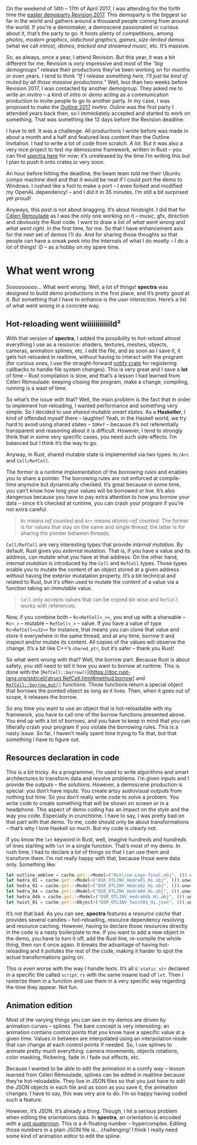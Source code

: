 On the weekend of 14th – 17th of April 2017, I was attending for the forth time the
[easter demoparty Revision 2017](https://2017.revision-party.net). This demoparty is the biggest so
far in the world and gathers around a thousand people coming from around the world. If you’re a
demomaker, a demoscene passionated or curious about it, that’s the party to go. It hosts plenty of
competitions, among *photos*, *modern graphics*, *oldschool graphics*, *games*, *size-limited demos*
(what we call *intros*), *demos*, *tracked and streamed music*, etc. It’s massive.

So, as always, once a year, I attend Revision. But this year, it was a bit different for me. Revision
is *very* impressive and most of the *“big demogroups”* release their productions they’ve been
working on for months or even years. I tend to think *“If I release something here, I’ll just be
kind of muted by all those massive productions.”* Well, less than two weeks before Revision 2017, I
was contacted by another demogroup. They asked me to write an *invitro* – a kind of *intro* or
*demo* acting as a communication production to invite people to go to another party. In my case, I
was proposed to make the [Outline 2017](http://outlinedemoparty.nl) invitro. Ouline was the first
party I attended years back then, so I immediately accepted and started to work on something. That
was something like 12 days before the Revision deadline.

I have to tell. It was a challenge. All productions I wrote before was made in about a month and a
half and featured less content than the Outline Invitation. I had to write a lot of code from
scratch. *A lot*. But it was also a very nice project to test my demoscene framework, written in
Rust – you can find [spectra here](https://github.com/phaazon/spectra) for now; it’s unreleased by
the time I’m writing this but I plan to push it onto crates.io very soon.

An hour before hitting the deadline, the beam team told me their Ubuntu compo machine died and that
it would be neat if I could port the demo to Windows. I rushed like a fool to make a port – I even
forked and modified my OpenAL dependency! – and I did it in 35 minutes. I’m still a bit surprised
yet proud!

Anyways, this post is not about bragging. It’s about hindsight. I did that for
[Céleri Rémoulade](http://www.pouet.net/prod.php?which=67966) as I was the only one working on it –
music, gfx, direction and obviously the Rust code. I want to draw a list of *what went wrong* and
*what went right*. In the first time, for me. So that I have enhancement axis for the next set of
demos I’ll do. And for sharing those thoughts so that people can have a sneak peek into the
internals of what I do mostly – I do a lot of things! :D – as a hobby on my spare time.

# What went wrong

Sooooooooo… What went wrong. Well, a lot of things! **spectra** was designed to build demo
productions in the first place, and it’s pretty good at it. But something that I have to enhance is
the *user interaction*. Here’s a list of what went wrong in a concrete way.

## Hot-reloading went wiiiiiiiiiiild²

With that version of **spectra**, I added the possibility to *hot-reload* almost everything I use as
a resource: shaders, textures, meshes, objects, cameras, animation splines, etc. I edit the file,
and as soon as I save it, it gets hot-reloaded in realtime, without having to interact with the
program (for curious ones, I use the straight-forward [notify crate](https://crates.io/crates/notify)
for registering callbacks to handle file system changes). This is very great and I save a **lot** of
time – Rust compilation is slow, and that’s a lesson I had learned from Céleri Rémoulade: keeping
closing the program, make a change, compiling, running is a wast of time.

So what’s the issue with that? Well, the main problem is the fact that in order to implement
hot-reloading, I wanted performance and something very simple. So I decided to use *shared mutable
smart states*. As a **Haskeller**, I kind of offended myself there – laughter! Yeah, in the
Haskell world, we try hard to avoid using shared states – `IORef` – because it’s not referentially
transparent and reasoning about it is difficult. However, I tend to strongly think that in some very
specific cases, you need such side-effects. I’m balanced but I think it’s the way to go.

Anyway, in Rust, shared mutable state is implemented via two types: `Rc/Arc` and `Cell/RefCell`.

The former is a runtime implementation of the *borrowing rules* and enables you to share a pointer.
The borrowing rules are not enforced at compile-time anymore but dynamically checked. It’s great
because in some time, you can’t know how long your values will be borrowed or live. It’s also
dangerous because you have to pay extra attention to how you borrow your data – since it’s checked
at runtime, you can crash your program if you’re not extra careful.

> `Rc` means *ref counted* and `Arc` means *atomic-ref counted*. The former is for values that stay
> on the same and single thread; the latter is for sharing the pointer between threads.

`Cell/RefCell` are very interesting types that provide *internal mutation*. By default, Rust gives
you *external mutation*. That is, if you have a value and its address, can mutate what you have at
that address. On the other hand, *internal mutation* is introduced by the `Cell` and `RefCell`
types. Those types enable you to mutate the content of an object stored at a given address without
having the exterior mutatation property. It’s a bit technical and related to Rust, but it’s often
used to mutate the content of a value via a function taking an immutable value.

> `Cell` only accepts values that can be copied bit-wise and `RefCell` works with references.

Now, if you combine both – `Rc<RefCell<_>>`, you end up with a shareable – `Rc<_>` – mutable –
`RefCell<_>` – value. If you have a value of type `Rc<RefCell<u32>>` for instance, that means you
can clone that value and store it everywhere in the same thread, and at any time, borrow it and 
inspect and/or mutate its content. All copies of the values will observe the change. It’s a bit like
C++’s `shared_ptr`, but it’s safer – thank you Rust!

So what went wrong with that? Well, the borrow part. Because Rust is about safety, you still need to
tell it how you want to borrow at runtime. This is done with the [`RefCell::borrow()`](https://doc.rust-lang.org/std/cell/struct.RefCell.html#method.borrow]
and [`RefCell::borrow_mut()`](https://doc.rust-lang.org/std/cell/struct.RefCell.html#method.borrow_mut)
functions. Those functions return a special object that borrows the pointed object as long as it
lives. Then, when it goes out of scope, it releases the borrow.

So any time you want to use an object that is hot-reloadable with my framework, you have to call
one of the borrow functions presented above. You end up with a lot of borrows, and you have to keep
in mind that you can litterally crash your program if you violate the borrowing rules. This is a
nasty issue. So far, I haven’t really spent time trying to fix that, but that something I have to
figure out.

## Resources declaration in code

This is a bit tricky. As a programmer, I’m used to write algorithms and smart architectures to
transform data and resolve problems. I’m given inputs and I provide the outputs – the solutions.
However, a demoscene production is special: you don’t have inputs. You create artsy audiovisual
outputs from nothing but time. So you don’t really write code to solve a problem. You write code
to create something that will be shown on screen or in a headphone. This aspect of demo coding has
an impact on the style and the way you code. Especially in crunchtime. I have to say, I was pretty
bad on that part with that demo. To me, code should only be about transformations – that’s why I
love Haskell so much. But my code is clearly not.

If you know the `let` keyword in Rust, well, imagine hundreds and hundreds of lines starting with
`let` in a single function. That’s most of my demo. In rush time, I had to declare a *lot* of things
so that I can use them and transform them. I’m not really happy with that, because those were data
only. Something like:

```rust
let outline_emblem = cache.get::<Model>("Outline-Logo-final.obj", ()).unwrap();
let hedra_01 = cache.get::<Model>("DSR_OTLINV_Hedra01_Hi.obj", ()).unwrap();
let hedra_02 = cache.get::<Model>("DSR_OTLINV_Hedra02_Hi.obj", ()).unwrap();
let hedra_04 = cache.get::<Model>("DSR_OTLINV_Hedra04_Hi.obj", ()).unwrap();
let hedra_04b = cache.get::<Model>("DSR_OTLINV_Hedra04b_Hi.obj", ()).unwrap();
let twist_01 = cache.get::<Object>("DSR_OTLINV_Twist01_Hi.json", ()).unwrap();
```

It’s not that bad. As you can see, **spectra** features a *resource cache* that provides several
candies – hot-reloading, resource dependency resolving and resource caching. However, having to
declare those resources directly in the code is a nasty boilerplate to me. If you want to add a new
object in the demo, you have to turn it off, add the Rust line, re-compile the whole thing, then run
it once again. It breaks the advantage of having hot-reloading and it pollutes the rest of the code,
making it harder to spot the actual transformations going on.

This is even worse with the way I handle texts. It’s all `&'static str` declared in a specific file
called `script.rs` with the same insane load of `let`. Then I rasterize them in a function and use
them in a very specific way regarding the time they appear. Not fun.

## Animation edition

Most of the varying things you can see in my demos are driven by animation curves – splines. The
bare concept is very interesting: an animation contains control points that you know have a specific
value at a given time. Values in between are interpolated using an interpolation mode that can
change at each control points if needed. So, I use splines to animate pretty much everything: camera
movements, objects rotations, color masking, flickering, fade in / fade out effects, etc.

Because I wanted to be able to edit the animation in a comfy way – lesson learned from Céleri
Rémoulade, splines can be edited in realtime because they’re hot-reloadable. They live in JSON files
so that you just have to edit the JSON objects in each file and as soon as you save it, the
animation changes. I have to say, this was very ace to do. I’m so happy having coded such a feature.

However, it’s JSON. It’s already a thing. Though, I hit a serious problem when editing the
orientations data. In **spectra**, an orientation is encoded with a
[unit quaternion](https://en.wikipedia.org/wiki/Quaternion#Unit_quaternion). This is a 4-floating
number – hypercomplex. Editing those numbers in a plain JSON file is… challenging! I think I really
need some kind of animation editor to edit the spline.
